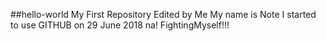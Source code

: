 ##hello-world
My First Repository
Edited by Me
My name is Note 
I started to use GITHUB on 29 June 2018 na!
FightingMyself!!!
